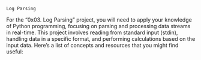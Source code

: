 	Log Parsing
For the “0x03. Log Parsing” project, you will need to apply your knowledge of Python programming,
focusing on parsing and processing data streams in real-time.
This project involves reading from standard input (stdin), handling data in a specific format,
and performing calculations based on the input data. Here’s a list of concepts and resources that you might find useful:
